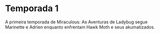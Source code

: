 # Temporada 1

A primeira temporada de Miraculous: As Aventuras de Ladybug segue Marinette e Adrien enquanto enfrentam Hawk Moth e seus akumatizados.